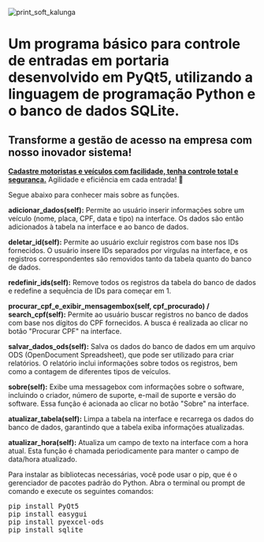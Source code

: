 

<img src="https://github.com/Felhipee/Controle-de-acesso-Portaria-/assets/17773216/b96ae9ed-8324-4f1c-b57c-6489e273472b"
    alt="print_soft_kalunga">

<p align="left">

<h1>Um programa básico para controle de entradas em portaria desenvolvido em PyQt5, utilizando a linguagem de programação Python e o banco de dados SQLite.</h1> 
<h2>Transforme a gestão de acesso na empresa com nosso inovador sistema! </h2>
<strong><u>Cadastre motoristas e veículos com facilidade, tenha controle total e segurança.</u></strong> 
Agilidade e eficiência em cada entrada! 🚀

Segue abaixo para conhecer mais sobre as funções.

<strong>adicionar_dados(self):</strong> Permite ao usuário inserir informações sobre um veículo (nome, placa, CPF, data e tipo) na interface. 
Os dados são então adicionados à tabela na interface e ao banco de dados.

<strong>deletar_id(self):</strong> Permite ao usuário excluir registros com base nos IDs fornecidos. 
O usuário insere IDs separados por vírgulas na interface, e os registros correspondentes são removidos tanto da tabela quanto do banco de dados.

<strong>redefinir_ids(self):</strong> Remove todos os registros da tabela do banco de dados e redefine a sequência de IDs para começar em 1.

<strong>procurar_cpf_e_exibir_mensagembox(self, cpf_procurado) / search_cpf(self):</strong> Permite ao usuário buscar registros no banco de dados com base nos dígitos do CPF fornecidos. 
A busca é realizada ao clicar no botão "Procurar CPF" na interface.

<strong>salvar_dados_ods(self):</strong> Salva os dados do banco de dados em um arquivo ODS (OpenDocument Spreadsheet), que pode ser utilizado para criar relatórios. 
O relatório inclui informações sobre todos os registros, bem como a contagem de diferentes tipos de veículos.

<strong>sobre(self):</strong> Exibe uma messagebox com informações sobre o software, incluindo o criador, número de suporte, e-mail de suporte e versão do software. 
Essa função é acionada ao clicar no botão "Sobre" na interface.

<strong>atualizar_tabela(self):</strong> Limpa a tabela na interface e recarrega os dados do banco de dados, garantindo que a tabela exiba informações atualizadas.

<strong>atualizar_hora(self):</strong> Atualiza um campo de texto na interface com a hora atual. 
Esta função é chamada periodicamente para manter o campo de data/hora atualizado.

</p>

<p>Para instalar as bibliotecas necessárias, você pode usar o pip, que é o gerenciador de pacotes padrão do Python. 
Abra o terminal ou prompt de comando e execute os seguintes comandos:</p>

<pre>
pip install PyQt5
pip install easygui
pip install pyexcel-ods
pip install sqlite
</pre>

</body>

</html>
